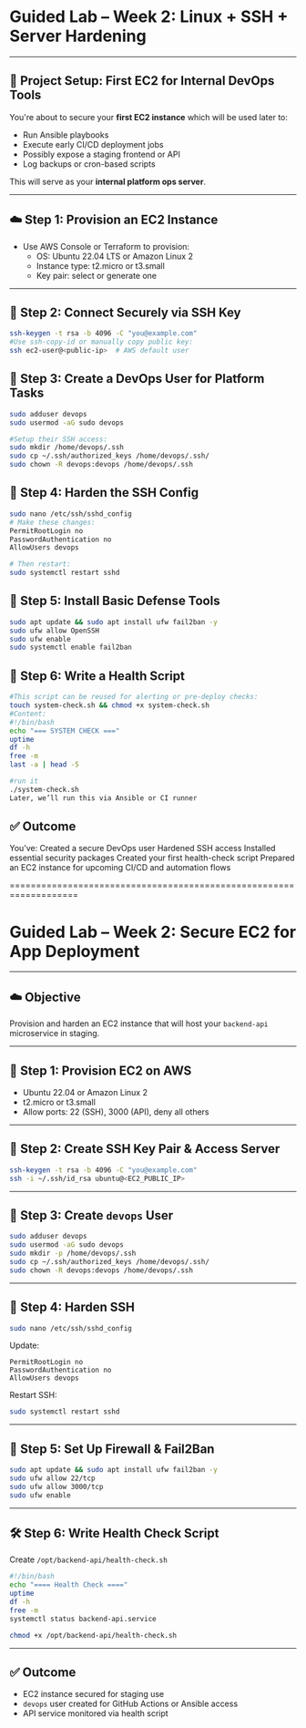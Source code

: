 # Guided Lab – Week 2: Linux + SSH + Server Hardening

---

## 🔧 Project Setup: First EC2 for Internal DevOps Tools

You're about to secure your **first EC2 instance** which will be used later to:

- Run Ansible playbooks
- Execute early CI/CD deployment jobs
- Possibly expose a staging frontend or API
- Log backups or cron-based scripts

This will serve as your **internal platform ops server**.

---

## ☁️ Step 1: Provision an EC2 Instance

- Use AWS Console or Terraform to provision:
  - OS: Ubuntu 22.04 LTS or Amazon Linux 2
  - Instance type: t2.micro or t3.small
  - Key pair: select or generate one

---

## 🔑 Step 2: Connect Securely via SSH Key

```bash
ssh-keygen -t rsa -b 4096 -C "you@example.com"
#Use ssh-copy-id or manually copy public key:
ssh ec2-user@<public-ip>  # AWS default user
```

## 👤 Step 3: Create a DevOps User for Platform Tasks
```bash
sudo adduser devops
sudo usermod -aG sudo devops

#Setup their SSH access:
sudo mkdir /home/devops/.ssh
sudo cp ~/.ssh/authorized_keys /home/devops/.ssh/
sudo chown -R devops:devops /home/devops/.ssh

```

## 🚫 Step 4: Harden the SSH Config
```bash
sudo nano /etc/ssh/sshd_config
# Make these changes:
PermitRootLogin no
PasswordAuthentication no
AllowUsers devops

# Then restart:
sudo systemctl restart sshd

```

## 🔐 Step 5: Install Basic Defense Tools
```bash
sudo apt update && sudo apt install ufw fail2ban -y
sudo ufw allow OpenSSH
sudo ufw enable
sudo systemctl enable fail2ban
```

## 🧪 Step 6: Write a Health Script
```bash
#This script can be reused for alerting or pre-deploy checks:
touch system-check.sh && chmod +x system-check.sh
#Content:
#!/bin/bash
echo "=== SYSTEM CHECK ==="
uptime
df -h
free -m
last -a | head -5

#run it
./system-check.sh
Later, we’ll run this via Ansible or CI runner
```

## ✅ Outcome
You’ve:
    Created a secure DevOps user
    Hardened SSH access
    Installed essential security packages
    Created your first health-check script
    Prepared an EC2 instance for upcoming CI/CD and automation flows

===================================================================
# Guided Lab – Week 2: Secure EC2 for App Deployment

---

## ☁️ Objective

Provision and harden an EC2 instance that will host your `backend-api` microservice in staging.

---

## 🧪 Step 1: Provision EC2 on AWS

- Ubuntu 22.04 or Amazon Linux 2
- t2.micro or t3.small
- Allow ports: 22 (SSH), 3000 (API), deny all others

---

## 🔐 Step 2: Create SSH Key Pair & Access Server

```bash
ssh-keygen -t rsa -b 4096 -C "you@example.com"
ssh -i ~/.ssh/id_rsa ubuntu@<EC2_PUBLIC_IP>
```

---

## 👤 Step 3: Create `devops` User

```bash
sudo adduser devops
sudo usermod -aG sudo devops
sudo mkdir -p /home/devops/.ssh
sudo cp ~/.ssh/authorized_keys /home/devops/.ssh/
sudo chown -R devops:devops /home/devops/.ssh
```

---

## 🔐 Step 4: Harden SSH

```bash
sudo nano /etc/ssh/sshd_config
```

Update:
```
PermitRootLogin no
PasswordAuthentication no
AllowUsers devops
```

Restart SSH:
```bash
sudo systemctl restart sshd
```

---

## 🧱 Step 5: Set Up Firewall & Fail2Ban

```bash
sudo apt update && sudo apt install ufw fail2ban -y
sudo ufw allow 22/tcp
sudo ufw allow 3000/tcp
sudo ufw enable
```

---

## 🛠️ Step 6: Write Health Check Script

Create `/opt/backend-api/health-check.sh`

```bash
#!/bin/bash
echo "==== Health Check ===="
uptime
df -h
free -m
systemctl status backend-api.service
```

```bash
chmod +x /opt/backend-api/health-check.sh
```

---

## ✅ Outcome

- EC2 instance secured for staging use
- `devops` user created for GitHub Actions or Ansible access
- API service monitored via health script